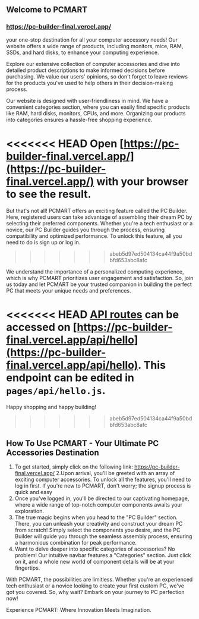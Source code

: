 
## Welcome to PCMART 
### https://pc-builder-final.vercel.app/
your one-stop destination for all your computer accessory needs! Our website offers a wide range of products, including monitors, mice, RAM, SSDs, and hard disks, to enhance your computing experience.

Explore our extensive collection of computer accessories and dive into detailed product descriptions to make informed decisions before purchasing. We value our users' opinions, so don't forget to leave reviews for the products you've used to help others in their decision-making process.

Our website is designed with user-friendliness in mind. We have a convenient categories section, where you can easily find specific products like RAM, hard disks, monitors, CPUs, and more. Organizing our products into categories ensures a hassle-free shopping experience.

<<<<<<< HEAD
Open [https://pc-builder-final.vercel.app/](https://pc-builder-final.vercel.app/) with your browser to see the result.
=======
But that's not all! PCMART offers an exciting feature called the PC Builder. Here, registered users can take advantage of assembling their dream PC by selecting their preferred components. Whether you're a tech enthusiast or a novice, our PC Builder guides you through the process, ensuring compatibility and optimized performance. To unlock this feature, all you need to do is sign up or log in.
>>>>>>> abeb5d97ed504134ca44f9a50bdbfd653abc8afc

We understand the importance of a personalized computing experience, which is why PCMART prioritizes user engagement and satisfaction. So, join us today and let PCMART be your trusted companion in building the perfect PC that meets your unique needs and preferences.

<<<<<<< HEAD
[API routes](https://nextjs.org/docs/api-routes/introduction) can be accessed on [https://pc-builder-final.vercel.app/api/hello](https://pc-builder-final.vercel.app/api/hello). This endpoint can be edited in `pages/api/hello.js`.
=======
Happy shopping and happy building!
>>>>>>> abeb5d97ed504134ca44f9a50bdbfd653abc8afc


## How To Use PCMART - Your Ultimate PC Accessories Destination
1. To get started, simply click on the following link: https://pc-builder-final.vercel.app/
2.Upon arrival, you'll be greeted with an array of exciting computer accessories. To unlock all the features, you'll need to log in first. If you're new to PCMART, don't worry; the signup process is quick and easy
3. Once you've logged in, you'll be directed to our captivating homepage, where a wide range of top-notch computer components awaits your exploration.
4. The true magic begins when you head to the "PC Builder" section. There, you can unleash your creativity and construct your dream PC from scratch! Simply select the components you desire, and the PC Builder will guide you through the seamless assembly process, ensuring a harmonious combination for peak performance.
5. Want to delve deeper into specific categories of accessories? No problem! Our intuitive navbar features a "Categories" section. Just click on it, and a whole new world of component details will be at your fingertips.

With PCMART, the possibilities are limitless. Whether you're an experienced tech enthusiast or a novice looking to create your first custom PC, we've got you covered. So, why wait? Embark on your journey to PC perfection now!

Experience PCMART: Where Innovation Meets Imagination.

